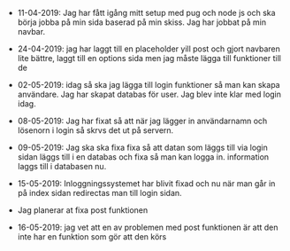 * 11-04-2019: Jag har fått igång mitt setup med pug och node js och ska börja jobba på min sida baserad på min skiss. Jag har jobbat på min navbar.

* 24-04-2019: jag har laggt till en placeholder yill post och gjort navbaren lite bättre, laggt till en options sida men jag måste lägga till funktioner till de

* 02-05-2019: idag så ska jag lägga till login funktioner så man kan skapa användare. Jag har skapat databas för user. Jag blev inte klar med login idag.

* 08-05-2019: Jag har fixat så att när jag lägger in användarnamn och lösenorn i login så skrvs det ut på servern.

* 09-05-2019: Jag ska ska fixa fixa så att datan som läggs till via login sidan läggs till i en databas och fixa så man kan logga in. information laggs till i databasen nu.

* 15-05-2019: Inloggningssystemet har blivit fixad och nu när man går in på index sidan redirectas man till login sidan.

* Jag planerar at fixa post funktionen

* 16-05-2019: jag vet att en av problemen med post funktionen är att den inte har en funktion som gör att den körs